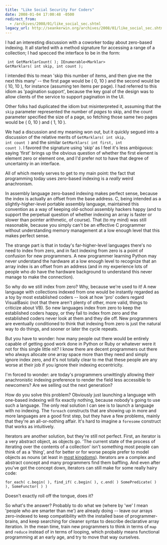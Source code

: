 ```yaml
---
title: "Like Social Security For Coders"
date: 2008-01-04 17:00:48 -0500
redirect_from:
  - /archives/2008/01/like_social_sec.shtml
legacy_url: http://seankerwin.org/archives/2008/01/like_social_sec.shtml
---
```

I had an interesting discussion with a coworker today about zero-based indexing.  It all started with a method signature for accessing a range of a collection; I had specced the interface to be in the form:
<code><pre>
int GetMarklarCount( );
IEnumerable&lt;Marklar&gt; GetMarklars( int skip, int count );
</pre></code>
I intended this to mean 'skip this number of items, and then give me the next this many' -- the first page would be ( 0, 10 ) and the second would be ( 10, 10 ), for instance (assuming ten items per page).  I had referred to this idiom as 'pagination support', because the key goal of the design was to allow clients of the service to support pagination in the UI.

Other folks had duplicated the idiom but misinterpreted it, assuming that the <code>skip</code> parameter represented the number of <i>pages</i> to skip, and the count parameter specified the size of a page, so fetching those same two pages would be ( 0, 10 ) and ( 1, 10 ).

We had a discussion and my meaning won out, but it quickly segued into a discussion of the relative merits of <code>GetMarklars( int skip, int count )</code> and the similar <code>GetMarklars( int first, int count )</code>.  I favored the signature using 'skip' as I feel it's less ambiguous: saying 'first' brings up the obvious question of whether the first element is element zero or element one, and I'd prefer not to have that degree of uncertainty in an interface.

All of which merely serves to get to my main point: the fact that programming today uses zero-based indexing is a <i>really</i> weird anachronism.

In assembly language zero-based indexing makes perfect sense, because the index is actually an offset from the base address.  C, being intended as a slightly-higher-level portable assembly language, maintained this convention as a way of keeping old-school assembly hackers happy (and to support the perpetual question of whether indexing an array is faster or slower than pointer arithmetic, of course).  That (to my mind) was still reasonable, because you simply can't be an effective C programmer without understanding memory management at a low enough level that this makes perfect sense.

The strange part is that in today's far-higher-level languages there's no need to index from zero, and in fact indexing from zero is a point of confusion for new programmers.  A new programmer learning Python may never understand the hardware at a low enough level to recognize that an array index is an offset from an address (and in my experience lots of people who <i>do</i> have the hardware background to understand this never manage to make the connection).

So why do we still index from zero?  Why, because we're used to it!  A new language with collections indexed from one would be instantly regarded as a toy by most established coders -- look at how 'pro' coders regard VisualBasic (not that there aren't plenty of other, more valid, things to criticize about VB).  So new languages index from zero to keep the established coders happy, or they fail to index from zero and the established coders never look at them and they die off.  New programmers are eventually conditioned to think that indexing from zero is just the natural way to do things, and sooner or later the cycle repeats.

But you have to wonder: how many people out there would be entirely capable of getting good work done in Python or Ruby or whatever were it not for this single little nit?  I know there are decent programmers out there who always allocate one array space more than they need and simply ignore index zero, and it's not totally clear to me that these people are any worse at their job if you ignore their indexing eccentricity.

I'm forced to wonder: are today's programmers unwittingly allowing their anachronistic indexing preference to render the field less accessible to newcomers?  Are we selling out the next generation?

How do you solve this problem?  Obviously just launching a language with one-based indexing will fix exactly nothing, because nobody's going to use such a language.  The only real solution I can see is to launch a language with no indexing.  The <code>foreach</code> constructs that are showing up in more and more languages are a good first step, but they have a few problems, mainly that they're an all-or-nothing affair.  It's hard to imagine a <code>foresome</code> construct that works as intuitively.

Iterators are another solution, but they're still not perfect.  First, an iterator is a very abstract object, as objects go.  'The current state of the process of iterating over the contents of a collection' isn't something most people can think of as a 'thing', and for better or for worse people prefer to model objects as nouns (at least in <a href="http://steve-yegge.blogspot.com/2006/03/execution-in-kingdom-of-nouns.html">most kingdoms</a>).  Iterators are a complex and abstract concept and many programmers find them baffling.  And even after you've got the concept down, iterators can still make for some really hairy code:
<pre><code>for_each( c.begin( ), find_if( c.begin( ), c.end( ) SomePredicate( ) ), SomeFunctor( ) )</code></pre>
Doesn't exactly roll off the tongue, does it?

So what's the answer?  Probably to do what we (where by 'we' I mean 'people who are smarter than me') are already doing -- leave our arrays zero-indexed to keep compatibility with the installed base of programmer-brains, and keep searching for cleaner syntax to describe declarative array iteration.  In the mean time, train new programmers to think in terms of <code>map</code> and <code>reduce</code> instead of in terms of looping, which probably means functional programming at an early age, and try to move that way ourselves.
